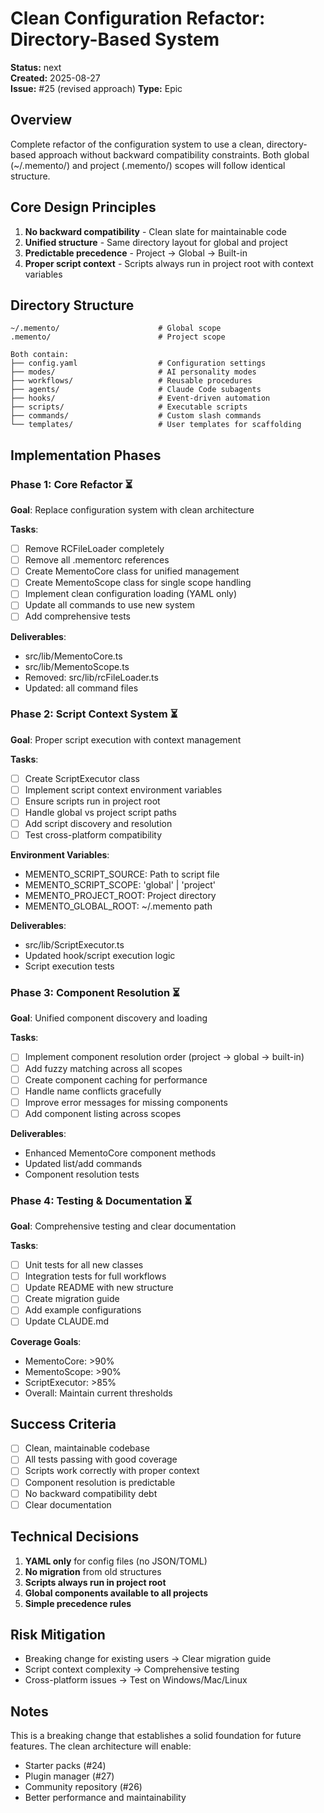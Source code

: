 # Clean Configuration Refactor: Directory-Based System

**Status:** next  
**Created:** 2025-08-27  
**Issue:** #25 (revised approach)
**Type:** Epic

## Overview
Complete refactor of the configuration system to use a clean, directory-based approach without backward compatibility constraints. Both global (~/.memento/) and project (.memento/) scopes will follow identical structure.

## Core Design Principles
1. **No backward compatibility** - Clean slate for maintainable code
2. **Unified structure** - Same directory layout for global and project
3. **Predictable precedence** - Project → Global → Built-in
4. **Proper script context** - Scripts always run in project root with context variables

## Directory Structure
```
~/.memento/                      # Global scope
.memento/                        # Project scope

Both contain:
├── config.yaml                  # Configuration settings
├── modes/                       # AI personality modes
├── workflows/                   # Reusable procedures
├── agents/                      # Claude Code subagents
├── hooks/                       # Event-driven automation
├── scripts/                     # Executable scripts
├── commands/                    # Custom slash commands
└── templates/                   # User templates for scaffolding
```

## Implementation Phases

### Phase 1: Core Refactor ⏳
**Goal**: Replace configuration system with clean architecture

**Tasks**:
- [ ] Remove RCFileLoader completely
- [ ] Remove all .mementorc references
- [ ] Create MementoCore class for unified management
- [ ] Create MementoScope class for single scope handling
- [ ] Implement clean configuration loading (YAML only)
- [ ] Update all commands to use new system
- [ ] Add comprehensive tests

**Deliverables**:
- src/lib/MementoCore.ts
- src/lib/MementoScope.ts
- Removed: src/lib/rcFileLoader.ts
- Updated: all command files

### Phase 2: Script Context System ⏳
**Goal**: Proper script execution with context management

**Tasks**:
- [ ] Create ScriptExecutor class
- [ ] Implement script context environment variables
- [ ] Ensure scripts run in project root
- [ ] Handle global vs project script paths
- [ ] Add script discovery and resolution
- [ ] Test cross-platform compatibility

**Environment Variables**:
- MEMENTO_SCRIPT_SOURCE: Path to script file
- MEMENTO_SCRIPT_SCOPE: 'global' | 'project'
- MEMENTO_PROJECT_ROOT: Project directory
- MEMENTO_GLOBAL_ROOT: ~/.memento path

**Deliverables**:
- src/lib/ScriptExecutor.ts
- Updated hook/script execution logic
- Script execution tests

### Phase 3: Component Resolution ⏳
**Goal**: Unified component discovery and loading

**Tasks**:
- [ ] Implement component resolution order (project → global → built-in)
- [ ] Add fuzzy matching across all scopes
- [ ] Create component caching for performance
- [ ] Handle name conflicts gracefully
- [ ] Improve error messages for missing components
- [ ] Add component listing across scopes

**Deliverables**:
- Enhanced MementoCore component methods
- Updated list/add commands
- Component resolution tests

### Phase 4: Testing & Documentation ⏳
**Goal**: Comprehensive testing and clear documentation

**Tasks**:
- [ ] Unit tests for all new classes
- [ ] Integration tests for full workflows
- [ ] Update README with new structure
- [ ] Create migration guide
- [ ] Add example configurations
- [ ] Update CLAUDE.md

**Coverage Goals**:
- MementoCore: >90%
- MementoScope: >90%
- ScriptExecutor: >85%
- Overall: Maintain current thresholds

## Success Criteria
- [ ] Clean, maintainable codebase
- [ ] All tests passing with good coverage
- [ ] Scripts work correctly with proper context
- [ ] Component resolution is predictable
- [ ] No backward compatibility debt
- [ ] Clear documentation

## Technical Decisions
1. **YAML only** for config files (no JSON/TOML)
2. **No migration** from old structures
3. **Scripts always run in project root**
4. **Global components available to all projects**
5. **Simple precedence rules**

## Risk Mitigation
- Breaking change for existing users → Clear migration guide
- Script context complexity → Comprehensive testing
- Cross-platform issues → Test on Windows/Mac/Linux

## Notes
This is a breaking change that establishes a solid foundation for future features. The clean architecture will enable:
- Starter packs (#24)
- Plugin manager (#27)
- Community repository (#26)
- Better performance and maintainability
